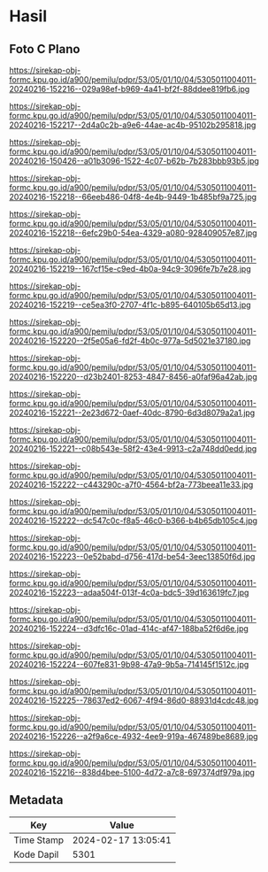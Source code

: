 # Hasil

## Foto C Plano

https://sirekap-obj-formc.kpu.go.id/a900/pemilu/pdpr/53/05/01/10/04/5305011004011-20240216-152216--029a98ef-b969-4a41-bf2f-88ddee819fb6.jpg

https://sirekap-obj-formc.kpu.go.id/a900/pemilu/pdpr/53/05/01/10/04/5305011004011-20240216-152217--2d4a0c2b-a9e6-44ae-ac4b-95102b295818.jpg

https://sirekap-obj-formc.kpu.go.id/a900/pemilu/pdpr/53/05/01/10/04/5305011004011-20240216-150426--a01b3096-1522-4c07-b62b-7b283bbb93b5.jpg

https://sirekap-obj-formc.kpu.go.id/a900/pemilu/pdpr/53/05/01/10/04/5305011004011-20240216-152218--66eeb486-04f8-4e4b-9449-1b485bf9a725.jpg

https://sirekap-obj-formc.kpu.go.id/a900/pemilu/pdpr/53/05/01/10/04/5305011004011-20240216-152218--6efc29b0-54ea-4329-a080-928409057e87.jpg

https://sirekap-obj-formc.kpu.go.id/a900/pemilu/pdpr/53/05/01/10/04/5305011004011-20240216-152219--167cf15e-c9ed-4b0a-94c9-3096fe7b7e28.jpg

https://sirekap-obj-formc.kpu.go.id/a900/pemilu/pdpr/53/05/01/10/04/5305011004011-20240216-152219--ce5ea3f0-2707-4f1c-b895-640105b65d13.jpg

https://sirekap-obj-formc.kpu.go.id/a900/pemilu/pdpr/53/05/01/10/04/5305011004011-20240216-152220--2f5e05a6-fd2f-4b0c-977a-5d5021e37180.jpg

https://sirekap-obj-formc.kpu.go.id/a900/pemilu/pdpr/53/05/01/10/04/5305011004011-20240216-152220--d23b2401-8253-4847-8456-a0faf96a42ab.jpg

https://sirekap-obj-formc.kpu.go.id/a900/pemilu/pdpr/53/05/01/10/04/5305011004011-20240216-152221--2e23d672-0aef-40dc-8790-6d3d8079a2a1.jpg

https://sirekap-obj-formc.kpu.go.id/a900/pemilu/pdpr/53/05/01/10/04/5305011004011-20240216-152221--c08b543e-58f2-43e4-9913-c2a748dd0edd.jpg

https://sirekap-obj-formc.kpu.go.id/a900/pemilu/pdpr/53/05/01/10/04/5305011004011-20240216-152222--c443290c-a7f0-4564-bf2a-773beea11e33.jpg

https://sirekap-obj-formc.kpu.go.id/a900/pemilu/pdpr/53/05/01/10/04/5305011004011-20240216-152222--dc547c0c-f8a5-46c0-b366-b4b65db105c4.jpg

https://sirekap-obj-formc.kpu.go.id/a900/pemilu/pdpr/53/05/01/10/04/5305011004011-20240216-152223--0e52babd-d756-417d-be54-3eec13850f6d.jpg

https://sirekap-obj-formc.kpu.go.id/a900/pemilu/pdpr/53/05/01/10/04/5305011004011-20240216-152223--adaa504f-013f-4c0a-bdc5-39d163619fc7.jpg

https://sirekap-obj-formc.kpu.go.id/a900/pemilu/pdpr/53/05/01/10/04/5305011004011-20240216-152224--d3dfc16c-01ad-414c-af47-188ba52f6d6e.jpg

https://sirekap-obj-formc.kpu.go.id/a900/pemilu/pdpr/53/05/01/10/04/5305011004011-20240216-152224--607fe831-9b98-47a9-9b5a-714145f1512c.jpg

https://sirekap-obj-formc.kpu.go.id/a900/pemilu/pdpr/53/05/01/10/04/5305011004011-20240216-152225--78637ed2-6067-4f94-86d0-88931d4cdc48.jpg

https://sirekap-obj-formc.kpu.go.id/a900/pemilu/pdpr/53/05/01/10/04/5305011004011-20240216-152226--a2f9a6ce-4932-4ee9-919a-467489be8689.jpg

https://sirekap-obj-formc.kpu.go.id/a900/pemilu/pdpr/53/05/01/10/04/5305011004011-20240216-152216--838d4bee-5100-4d72-a7c8-697374df979a.jpg


## Metadata

| Key        | Value               |
| ---------- | ------------------- |
| Time Stamp | 2024-02-17 13:05:41 |
| Kode Dapil | 5301                |



